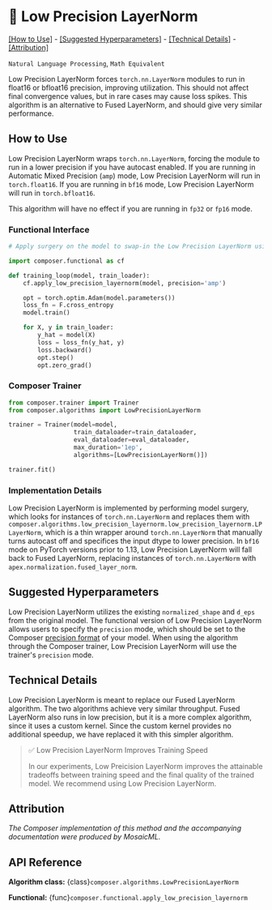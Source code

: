 # 🧁 Low Precision LayerNorm


[\[How to Use\]](#how-to-use) - [\[Suggested Hyperparameters\]](#suggested-hyperparameters) - [\[Technical Details\]](#technical-details) - [\[Attribution\]](#attribution)

 `Natural Language Processing`, `Math Equivalent`

Low Precision LayerNorm forces `torch.nn.LayerNorm` modules to run in float16 or bfloat16 precision, improving utilization. This should not affect final convergence values, but in rare cases may cause loss spikes. This algorithm is an alternative to Fused LayerNorm, and should give very similar performance.


## How to Use
Low Precision LayerNorm wraps `torch.nn.LayerNorm`, forcing the module to run in a lower precision if you have autocast enabled. If you are running in Automatic Mixed Precision (`amp`) mode, Low Precision LayerNorm will run in `torch.float16`. If you are running in `bf16` mode, Low Precision LayerNorm will run in `torch.bfloat16`.

This algorithm will have no effect if you are running in `fp32` or `fp16` mode.


### Functional Interface

```python
# Apply surgery on the model to swap-in the Low Precision LayerNorm using the Composer functional API

import composer.functional as cf

def training_loop(model, train_loader):
    cf.apply_low_precision_layernorm(model, precision='amp')

    opt = torch.optim.Adam(model.parameters())
    loss_fn = F.cross_entropy
    model.train()

    for X, y in train_loader:
        y_hat = model(X)
        loss = loss_fn(y_hat, y)
        loss.backward()
        opt.step()
        opt.zero_grad()
```

### Composer Trainer

<!--pytest.mark.gpu-->
<!--
```python
from tests.fixtures.synthetic_hf_state import make_dataset_configs, synthetic_hf_state_maker

synthetic_config = make_dataset_configs(model_family=['bert'])[0]
_, model, train_dataloader = synthetic_hf_state_maker(synthetic_config)
_, _, eval_dataloader = synthetic_hf_state_maker(synthetic_config)
```
-->
<!--pytest-codeblocks:cont-->
```python
from composer.trainer import Trainer
from composer.algorithms import LowPrecisionLayerNorm

trainer = Trainer(model=model,
                  train_dataloader=train_dataloader,
                  eval_dataloader=eval_dataloader,
                  max_duration='1ep',
                  algorithms=[LowPrecisionLayerNorm()])

trainer.fit()
```

### Implementation Details

Low Precision LayerNorm is implemented by performing model surgery, which looks for instances of `torch.nn.LayerNorm` and replaces them with `composer.algorithms.low_precision_layernorm.low_precision_layernorm.LPLayerNorm`, which is a thin wrapper around `torch.nn.LayerNorm` that manually turns autocast off and specifices the input dtype to lower precision. In `bf16` mode on PyTorch versions prior to 1.13, Low Precision LayerNorm will fall back to Fused LayerNorm, replacing instances of `torch.nn.LayerNorm` with `apex.normalization.fused_layer_norm`.

## Suggested Hyperparameters

Low Precision LayerNorm utilizes the existing `normalized_shape` and `d_eps` from the original model. The functional version of Low Precision LayerNorm allows users to specify the `precision` mode, which should be set to the Composer [precision format](numerics) of your model. When using the algorithm through the Composer trainer, Low Precision LayerNorm will use the trainer's `precision` mode.

## Technical Details

Low Precision LayerNorm is meant to replace our Fused LayerNorm algorithm. The two algorithms achieve very similar throughput. Fused LayerNorm also runs in low precision, but it is a more complex algorithm, since it uses a custom kernel. Since the custom kernel provides no additional speedup, we have replaced it with this simpler algorithm.

> ✅ Low Precision LayerNorm Improves Training Speed
>
> In our experiments, Low Preicision LayerNorm improves the attainable tradeoffs between training speed and the final quality of the trained model.
> We recommend using Low Precision LayerNorm.

## Attribution

*The Composer implementation of this method and the accompanying documentation were produced by MosaicML.*

## API Reference

**Algorithm class:** {class}`composer.algorithms.LowPrecisionLayerNorm`

**Functional:** {func}`composer.functional.apply_low_precision_layernorm`
